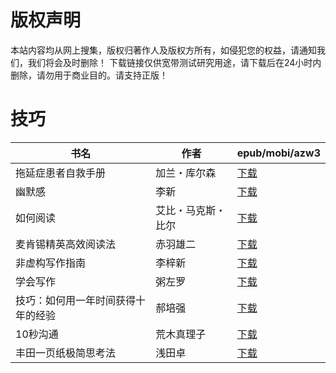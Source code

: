 # 版权声明

本站内容均从网上搜集，版权归著作人及版权方所有，如侵犯您的权益，请通知我们，我们将会及时删除！ 下载链接仅供宽带测试研究用途，请下载后在24小时内删除，请勿用于商业目的。请支持正版！

# 技巧

| 书名 | 作者 | epub/mobi/azw3 |
| --- | --- | --- |
| 拖延症患者自救手册 | 加兰・库尔森 | [下载](https://url89.ctfile.com/f/31084289-1357001101-fa92ba?p=8866) |
| 幽默感 | 李新 | [下载](https://url89.ctfile.com/f/31084289-1356991393-722219?p=8866) |
| 如何阅读 | 艾比・马克斯・比尔 | [下载](https://url89.ctfile.com/f/31084289-1356984664-962b4e?p=8866) |
| 麦肯锡精英高效阅读法 | 赤羽雄二 | [下载](https://url89.ctfile.com/f/31084289-1357047550-1b713b?p=8866) |
| 非虚构写作指南 | 李梓新 | [下载](https://url89.ctfile.com/f/31084289-1357046785-ed2ee0?p=8866) |
| 学会写作 | 粥左罗 | [下载](https://url89.ctfile.com/f/31084289-1357037431-c84db9?p=8866) |
| 技巧：如何用一年时间获得十年的经验 | 郝培强 | [下载](https://url89.ctfile.com/f/31084289-1357035781-256299?p=8866) |
| 10秒沟通 | 荒木真理子 | [下载](https://url89.ctfile.com/f/31084289-1357032049-c8544d?p=8866) |
| 丰田一页纸极简思考法 | 浅田卓 | [下载](https://url89.ctfile.com/f/31084289-1357020367-535edd?p=8866) |
